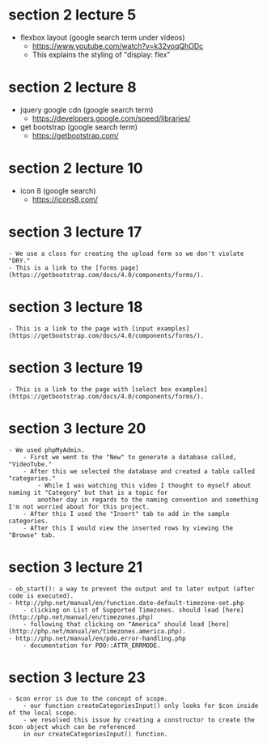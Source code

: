 # section 2 lecture 5 
- flexbox layout (google search term under videos)
    - https://www.youtube.com/watch?v=k32voqQhODc
    - This explains the styling of "display: flex"


# section 2 lecture 8
- jquery google cdn (google search term)
    - https://developers.google.com/speed/libraries/
- get bootstrap (google search term)
    - https://getbootstrap.com/


# section 2 lecture 10
- icon 8 (google search)
    - https://icons8.com/


# section 3 lecture 17
    - We use a class for creating the upload form so we don't violate "DRY."
    - This is a link to the [forms page](https://getbootstrap.com/docs/4.0/components/forms/).


# section 3 lecture 18 
    - This is a link to the page with [input examples](https://getbootstrap.com/docs/4.0/components/forms/).


# section 3 lecture 19
    - This is a link to the page with [select box examples](https://getbootstrap.com/docs/4.0/components/forms/).

# section 3 lecture 20
    - We used phpMyAdmin.
        - First we went to the "New" to generate a database called, "VideoTube."
        - After this we selected the database and created a table called "categories."
            - While I was watching this video I thought to myself about naming it "Category" but that is a topic for
            another day in regards to the naming convention and something I'm not worried about for this project.
        - After this I used the "Insert" tab to add in the sample categories.
        - After this I would view the inserted rows by viewing the "Browse" tab.    
         
# section 3 lecture 21
    - ob_start(): a way to prevent the output and to later output (after code is executed).
    - http://php.net/manual/en/function.date-default-timezone-set.php
        - clicking on List of Supported Timezones. should lead [here](http://php.net/manual/en/timezones.php)
        - following that clicking on "America" should lead [here](http://php.net/manual/en/timezones.america.php).
    - http://php.net/manual/en/pdo.error-handling.php
        - documentation for PDO::ATTR_ERRMODE.    
        
# section 3 lecture 23
    - $con error is due to the concept of scope.
        - our function createCategoriesInput() only looks for $con inside of the local scope.
        - we resolved this issue by creating a constructor to create the $con object which can be referenced
        in our createCategoriesInput() function.